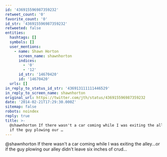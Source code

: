 ```yaml
---
id: '436915596987359232'
retweet_count: '0'
favorite_count: '0'
id_str: '436915596987359232'
retweeted: false
entities:
  hashtags: []
  symbols: []
  user_mentions:
    - name: Shawn Horton
      screen_name: shawnhorton
      indices:
        - '0'
        - '12'
      id_str: '14670420'
      id: '14670420'
  urls: []
in_reply_to_status_id_str: '436913111111446529'
in_reply_to_screen_name: shawnhorton
original_url: https://twitter.com/jth/status/436915596987359232
date: '2014-02-21T17:29:30.000Z'
sitemap: false
robots: noindex
reply: true
title: >-
  @shawnhorton If there wasn't a car coming while I was exiting the alley...or
  if the guy plowing our …
---
```


@shawnhorton If there wasn't a car coming while I was exiting the alley...or if the guy plowing our alley didn't leave six inches of crud...